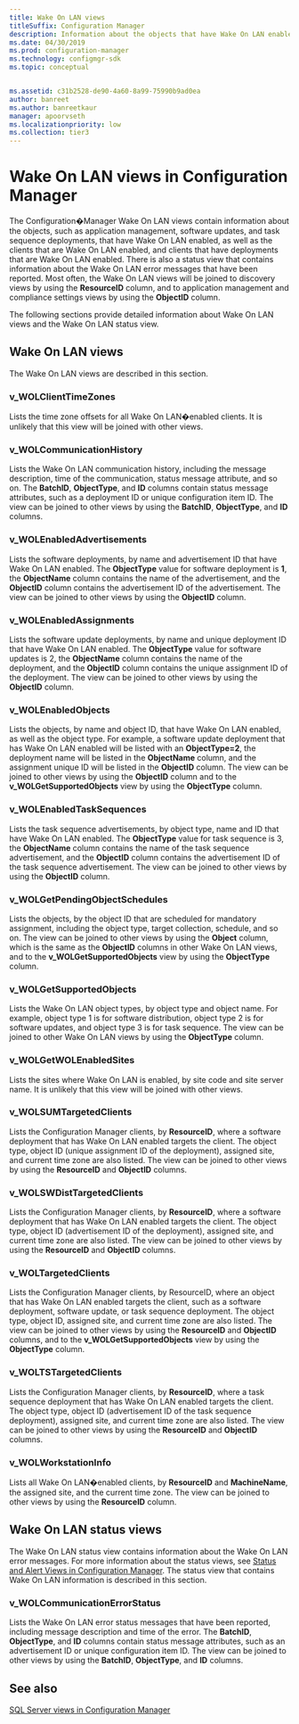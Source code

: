 ```yaml
---
title: Wake On LAN views
titleSuffix: Configuration Manager
description: Information about the objects that have Wake On LAN enabled.
ms.date: 04/30/2019
ms.prod: configuration-manager
ms.technology: configmgr-sdk
ms.topic: conceptual


ms.assetid: c31b2528-de90-4a60-8a99-75990b9ad0ea
author: banreet
ms.author: banreetkaur
manager: apoorvseth
ms.localizationpriority: low
ms.collection: tier3
---
```


# Wake On LAN views in Configuration Manager

The Configuration�Manager Wake On LAN views contain information about the objects, such as application management, software updates, and task sequence deployments, that have Wake On LAN enabled, as well as the clients that are Wake On LAN enabled, and clients that have deployments that are Wake On LAN enabled. There is also a status view that contains information about the Wake On LAN error messages that have been reported. Most often, the Wake On LAN views will be joined to discovery views by using the **ResourceID** column, and to application management and compliance settings views by using the **ObjectID** column.

The following sections provide detailed information about Wake On LAN views and the Wake On LAN status view.

## Wake On LAN views

The Wake On LAN views are described in this section.

### v_WOLClientTimeZones

Lists the time zone offsets for all Wake On LAN�enabled clients.
It is unlikely that this view will be joined with other views.

### v_WOLCommunicationHistory

Lists the Wake On LAN communication history, including the message description, time of the communication, status message attribute, and so on. The **BatchID**, **ObjectType**, and **ID** columns contain status message attributes, such as a deployment ID or unique configuration item ID.
The view can be joined to other views by using the **BatchID**, **ObjectType**, and **ID** columns.

### v_WOLEnabledAdvertisements

Lists the software deployments, by name and advertisement ID that have Wake On LAN enabled. The **ObjectType** value for software deployment is **1**, the **ObjectName** column contains the name of the advertisement, and the **ObjectID** column contains the advertisement ID of the advertisement.
The view can be joined to other views by using the **ObjectID** column.

### v_WOLEnabledAssignments

Lists the software update deployments, by name and unique deployment ID that have Wake On LAN enabled. The **ObjectType** value for software updates is 2, the **ObjectName** column contains the name of the deployment, and the **ObjectID** column contains the unique assignment ID of the deployment.
The view can be joined to other views by using the **ObjectID** column.

### v_WOLEnabledObjects

Lists the objects, by name and object ID, that have Wake On LAN enabled, as well as the object type. For example, a software update deployment that has Wake On LAN enabled will be listed with an **ObjectType=2**, the deployment name will be listed in the **ObjectName** column, and the assignment unique ID will be listed in the **ObjectID** column.
The view can be joined to other views by using the **ObjectID** column and to the **v_WOLGetSupportedObjects** view by using the **ObjectType** column.

### v_WOLEnabledTaskSequences

Lists the task sequence advertisements, by object type, name and ID that have Wake On LAN enabled. The **ObjectType** value for task sequence is 3, the **ObjectName** column contains the name of the task sequence advertisement, and the **ObjectID** column contains the advertisement ID of the task sequence advertisement.
The view can be joined to other views by using the **ObjectID** column.

### v_WOLGetPendingObjectSchedules

Lists the objects, by the object ID that are scheduled for mandatory assignment, including the object type, target collection, schedule, and so on.
The view can be joined to other views by using the **Object** column, which is the same as the **ObjectID** columns in other Wake On LAN views, and to the **v_WOLGetSupportedObjects** view by using the **ObjectType** column.

### v_WOLGetSupportedObjects

Lists the Wake On LAN object types, by object type and object name. For example, object type 1 is for software distribution, object type 2 is for software updates, and object type 3 is for task sequence.
The view can be joined to other Wake On LAN views by using the **ObjectType** column.

### v_WOLGetWOLEnabledSites

Lists the sites where Wake On LAN is enabled, by site code and site server name.
It is unlikely that this view will be joined with other views.

### v_WOLSUMTargetedClients

Lists the Configuration Manager clients, by **ResourceID**, where a software deployment that has Wake On LAN enabled targets the client. The object type, object ID (unique assignment ID of the deployment), assigned site, and current time zone are also listed.
The view can be joined to other views by using the **ResourceID** and **ObjectID** columns.

### v_WOLSWDistTargetedClients

Lists the Configuration Manager clients, by **ResourceID**, where a software deployment that has Wake On LAN enabled targets the client. The object type, object ID (advertisement ID of the deployment), assigned site, and current time zone are also listed.
The view can be joined to other views by using the **ResourceID** and **ObjectID** columns.

### v_WOLTargetedClients

Lists the Configuration Manager clients, by ResourceID, where an object that has Wake On LAN enabled targets the client, such as a software deployment, software update, or task sequence deployment. The object type, object ID, assigned site, and current time zone are also listed.
The view can be joined to other views by using the **ResourceID** and **ObjectID** columns, and to the **v_WOLGetSupportedObjects** view by using the **ObjectType** column.

### v_WOLTSTargetedClients

Lists the Configuration Manager clients, by **ResourceID**, where a task sequence deployment that has Wake On LAN enabled targets the client. The object type, object ID (advertisement ID of the task sequence deployment), assigned site, and current time zone are also listed.
The view can be joined to other views by using the **ResourceID** and **ObjectID** columns.

### v_WOLWorkstationInfo

Lists all Wake On LAN�enabled clients, by **ResourceID** and **MachineName**, the assigned site, and the current time zone.
The view can be joined to other views by using the **ResourceID** column.

## Wake On LAN status views

The Wake On LAN status view contains information about the Wake On LAN error messages. For more information about the status views, see [Status and Alert Views in Configuration Manager](status-alert-views-configuration-manager.md). The status view that contains Wake On LAN information is described in this section.

### v_WOLCommunicationErrorStatus

Lists the Wake On LAN error status messages that have been reported, including message description and time of the error. The **BatchID**, **ObjectType**, and **ID** columns contain status message attributes, such as an advertisement ID or unique configuration item ID.
The view can be joined to other views by using the **BatchID**, **ObjectType**, and **ID** columns.

## See also

[SQL Server views in Configuration Manager](sql-server-views-configuration-manager.md)

